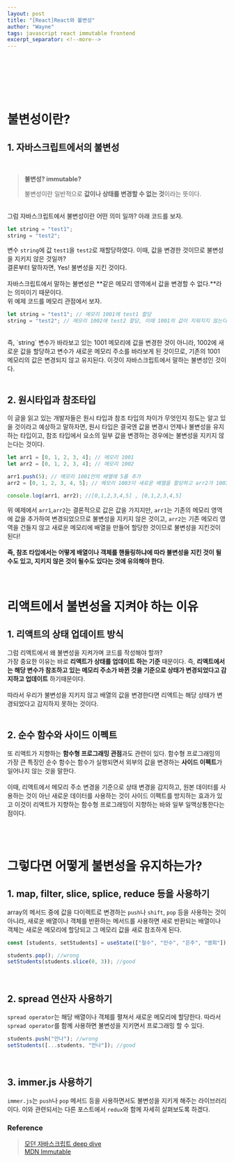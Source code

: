 ```yaml
---
layout: post
title: "[React]React와 불변성"
author: "Wayne"
tags: javascript react immutable frontend
excerpt_separator: <!--more-->
---
```


<span style="color:rgba(0,0,0,0)">왜 배열이나 객체를 핸들링을 '그렇게' 해야하는가?</span>

<!--more-->

<br/><br/><br/>

# 불변성이란?

## 1. 자바스크립트에서의 불변성

<br/>

> **불변성? immutable?**
>
> 불변성이란 일반적으로 **값이나 상태를 변경할 수 없는 것**이라는 뜻이다.

<br/>
그럼 자바스크립트에서 불변성이란 어떤 의미 일까? 아래 코드를 보자.

```javascript
let string = "test1";
string = "test2";
```

변수 `string`에 값 `test1`을 `test2`로 재할당하였다. 이때, 값을 변경한 것이므로 불변성을 지키지 않은 것일까?<br/>
결론부터 말하자면, Yes! 불변성을 지킨 것이다. <br/><br/>자바스크립트에서 말하는 불변성은 **같은 메모리 영역에서 값을 변경할 수 없다.**라는 의미이기 때문이다.<br/>
위 예제 코드를 메모리 관점에서 보자.

```javascript
let string = "test1"; // 메모리 1001에 test1 할당
string = "test2"; // 메모리 1002에 test2 할당, 이때 1001의 값이 지워지지 않는다.
```

<br/>
즉, `string` 변수가 바라보고 있는 1001 메모리에 값을 변경한 것이 아니라, 1002에 새로운 값을 할당하고 변수가 새로운 메모리 주소를 바라보게 된 것이므로, 기존의 1001 메모리의 값은 변경되지 않고 유지된다.
이것이 자바스크립트에서 말하는 불변성인 것이다.
<br/><br/>

## 2. 원시타입과 참조타입

이 글을 읽고 있는 개발자들은 원시 타입과 참조 타입의 차이가 무엇인지 정도는 알고 있을 것이라고 예상하고 말하자면, 원시 타입은 결국엔 값을 변경시 언제나 불변성을 유지하는 타입이고,
참조 타입에서 요소의 일부 값을 변경하는 경우에는 불변성을 지키지 않는다는 것이다.

```javascript
let arr1 = [0, 1, 2, 3, 4]; // 메모리 1001
let arr2 = [0, 1, 2, 3, 4]; // 메모리 1002

arr1.push(5); // 메모리 1001안의 배열에 5를 추가
arr2 = [0, 1, 2, 3, 4, 5]; // 메모리 1003이 새로운 배열을 할당하고 arr2가 1003을 참조

console.log(arr1, arr2); //[0,1,2,3,4,5] , [0,1,2,3,4,5]
```

위 예제에서 `arr1`,`arr2`는 결론적으로 값은 값을 가지지만, `arr1`는 기존의 메모리 영역에 값을 추가하여 변경되었으므로 불변성을 지키지 않은 것이고, `arr2`는 기존 메모리 영역을 건들지 않고 새로운 메모리에 배열을 만들어 할당한 것이므로 불변성을 지킨것이 된다!
<br/> <br/>
**즉, 참조 타입에서는 어떻게 배열이나 객체를 핸들링하냐에 따라 불변성을 지킨 것이 될 수도 있고, 지키지 않은 것이 될수도 있다는 것에 유의해야 한다.**
<br/><br/><br/>

# 리액트에서 불변성을 지켜야 하는 이유

## 1. 리액트의 상태 업데이트 방식

그럼 리액트에서 왜 불변성을 지켜가며 코드를 작성해야 할까?<br/>
가장 중요한 이유는 바로 **리액트가 상태를 업데이트 하는 기준** 때문이다. 즉, **리액트에서는 해당 변수가 참조하고 있는 메모리 주소가 바뀐 것을 기준으로 상태가 변경되었다고 감지하고 업데이트** 하기때문이다.<br/><br/>
따라서 우리가 불변성을 지키지 않고 배열의 값을 변경한다면 리액트는 해당 상태가 변경되었다고 감지하지 못하는 것이다.
<br/><br/>

## 2. 순수 함수와 사이드 이펙트

또 리액트가 지향하는 **함수형 프로그래밍 관점**과도 관련이 있다. 함수형 프로그래밍의 가장 큰 특징인 순수 함수는 함수가 실행되면서 외부의 값을 변경하는 **사이드 이펙트**가 일어나지 않는 것을 말한다.<br/><br/>
이때, 리액트에서 메모리 주소 변경을 기준으로 상태 변경을 감지하고, 원본 데이터를 사용하는 것이 아닌 새로운 데이터를 사용하는 것이 사이드 이펙트를 방지하는 효과가 있고 이것이 리액트가 지향하는 함수형 프로그래밍이 지향하는 바와 일부 일맥상통한다는 점이다.<br/>
<br/><br/><br/>

# 그렇다면 어떻게 불변성을 유지하는가?

## 1. map, filter, slice, splice, reduce 등을 사용하기

array의 메서드 중에 값을 다이렉트로 변경하는 `push`나 `shift`, `pop` 등을 사용하는 것이 아니라, 새로운 배열이나 객체를 반환하는 메서드를 사용하면 새로 반환되는 배열이나 객체는 새로운 메모리에 할당되고 그 메모리 값을 새로 참조하게 된다.

```javascript
const [students, setStudents] = useState(["철수", "민수", "은주", "영희"]);

students.pop(); //wrong
setStudents(students.slice(0, 3)); //good
```

<br/>

## 2. spread 연산자 사용하기

`spread operator`는 해당 배열이나 객체를 펼쳐서 새로운 메모리에 할당한다. 따라서 `spread operator`를 함께 사용하면 불변성을 지키면서 프로그래밍 할 수 있다.

```javascript
students.push("안나"); //wrong
setStudents([...students, "안나"]); //good
```

<br/>

## 3. immer.js 사용하기

`immer.js`는 `push`나 `pop` 메서드 등을 사용하면서도 불변성을 지키게 해주는 라이브러리이다. 이와 관련되서는 다른 포스트에서 `redux`와 함께 자세히 살펴보도록 하겠다.

### Reference

> [모던 자바스크립트 deep dive](https://wikibook.co.kr/mjs/) <br/> [MDN Immutable](https://developer.mozilla.org/ko/docs/Glossary/Immutable)
